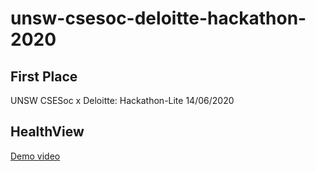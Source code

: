 # unsw-csesoc-deloitte-hackathon-2020
## First Place 
UNSW CSESoc x Deloitte: Hackathon-Lite 14/06/2020

## HealthView
[Demo video](https://www.youtube.com/watch?v=Dlsrb5YboRk&t=110s)
